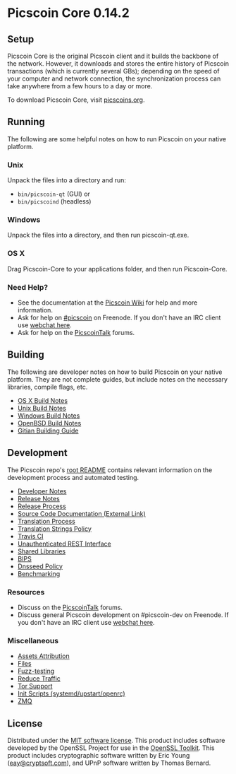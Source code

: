 Picscoin Core 0.14.2
=====================

Setup
---------------------
Picscoin Core is the original Picscoin client and it builds the backbone of the network. However, it downloads and stores the entire history of Picscoin transactions (which is currently several GBs); depending on the speed of your computer and network connection, the synchronization process can take anywhere from a few hours to a day or more.

To download Picscoin Core, visit [picscoins.org](https://picscoins.org).

Running
---------------------
The following are some helpful notes on how to run Picscoin on your native platform.

### Unix

Unpack the files into a directory and run:

- `bin/picscoin-qt` (GUI) or
- `bin/picscoind` (headless)

### Windows

Unpack the files into a directory, and then run picscoin-qt.exe.

### OS X

Drag Picscoin-Core to your applications folder, and then run Picscoin-Core.

### Need Help?

* See the documentation at the [Picscoin Wiki](https://picscoin.info/)
for help and more information.
* Ask for help on [#picscoin](http://webchat.freenode.net?channels=picscoin) on Freenode. If you don't have an IRC client use [webchat here](http://webchat.freenode.net?channels=picscoin).
* Ask for help on the [PicscoinTalk](https://picscointalk.io/) forums.

Building
---------------------
The following are developer notes on how to build Picscoin on your native platform. They are not complete guides, but include notes on the necessary libraries, compile flags, etc.

- [OS X Build Notes](build-osx.md)
- [Unix Build Notes](build-unix.md)
- [Windows Build Notes](build-windows.md)
- [OpenBSD Build Notes](build-openbsd.md)
- [Gitian Building Guide](gitian-building.md)

Development
---------------------
The Picscoin repo's [root README](/README.md) contains relevant information on the development process and automated testing.

- [Developer Notes](developer-notes.md)
- [Release Notes](release-notes.md)
- [Release Process](release-process.md)
- [Source Code Documentation (External Link)](https://dev.visucore.com/picscoin/doxygen/)
- [Translation Process](translation_process.md)
- [Translation Strings Policy](translation_strings_policy.md)
- [Travis CI](travis-ci.md)
- [Unauthenticated REST Interface](REST-interface.md)
- [Shared Libraries](shared-libraries.md)
- [BIPS](bips.md)
- [Dnsseed Policy](dnsseed-policy.md)
- [Benchmarking](benchmarking.md)

### Resources
* Discuss on the [PicscoinTalk](https://picscointalk.io/) forums.
* Discuss general Picscoin development on #picscoin-dev on Freenode. If you don't have an IRC client use [webchat here](http://webchat.freenode.net/?channels=picscoin-dev).

### Miscellaneous
- [Assets Attribution](assets-attribution.md)
- [Files](files.md)
- [Fuzz-testing](fuzzing.md)
- [Reduce Traffic](reduce-traffic.md)
- [Tor Support](tor.md)
- [Init Scripts (systemd/upstart/openrc)](init.md)
- [ZMQ](zmq.md)

License
---------------------
Distributed under the [MIT software license](/COPYING).
This product includes software developed by the OpenSSL Project for use in the [OpenSSL Toolkit](https://www.openssl.org/). This product includes
cryptographic software written by Eric Young ([eay@cryptsoft.com](mailto:eay@cryptsoft.com)), and UPnP software written by Thomas Bernard.
